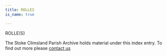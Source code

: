 ```yaml
---
title: ROLLES
is_name: true

---
```


ROLLE(S)


The Stoke Climsland Parish Archive holds material under this index entry. To find out more please [contact us](/contact/)

